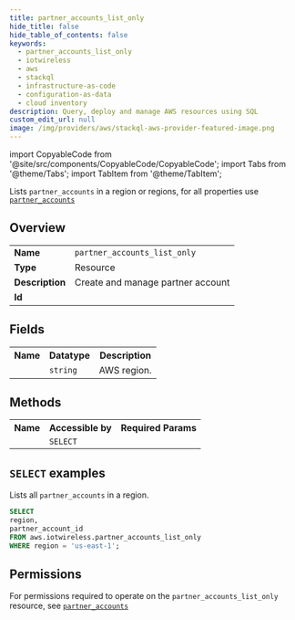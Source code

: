 ```yaml
---
title: partner_accounts_list_only
hide_title: false
hide_table_of_contents: false
keywords:
  - partner_accounts_list_only
  - iotwireless
  - aws
  - stackql
  - infrastructure-as-code
  - configuration-as-data
  - cloud inventory
description: Query, deploy and manage AWS resources using SQL
custom_edit_url: null
image: /img/providers/aws/stackql-aws-provider-featured-image.png
---
```


import CopyableCode from '@site/src/components/CopyableCode/CopyableCode';
import Tabs from '@theme/Tabs';
import TabItem from '@theme/TabItem';

Lists <code>partner_accounts</code> in a region or regions, for all properties use <a href="/providers/aws/serviceName/partner_accounts/"><code>partner_accounts</code></a>

## Overview
<table><tbody>
<tr><td><b>Name</b></td><td><code>partner_accounts_list_only</code></td></tr>
<tr><td><b>Type</b></td><td>Resource</td></tr>
<tr><td><b>Description</b></td><td>Create and manage partner account</td></tr>
<tr><td><b>Id</b></td><td><CopyableCode code="aws.iotwireless.partner_accounts_list_only" /></td></tr>
</tbody></table>

## Fields
<table><tbody><tr><th>Name</th><th>Datatype</th><th>Description</th></tr><tr><td><CopyableCode code="region" /></td><td><code>string</code></td><td>AWS region.</td></tr>
</tbody></table>

## Methods

<table><tbody>
  <tr>
    <th>Name</th>
    <th>Accessible by</th>
    <th>Required Params</th>
  </tr>
  <tr>
    <td><CopyableCode code="list_resources" /></td>
    <td><code>SELECT</code></td>
    <td><CopyableCode code="region" /></td>
  </tr>
</tbody></table>

## `SELECT` examples
Lists all <code>partner_accounts</code> in a region.
```sql
SELECT
region,
partner_account_id
FROM aws.iotwireless.partner_accounts_list_only
WHERE region = 'us-east-1';
```


## Permissions

For permissions required to operate on the <code>partner_accounts_list_only</code> resource, see <a href="/providers/aws/iotwireless/partner_accounts/#permissions"><code>partner_accounts</code></a>

